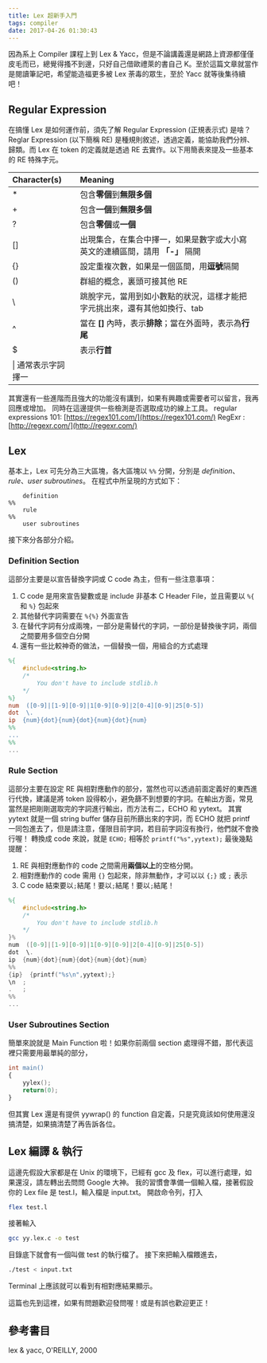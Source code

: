 ```yaml
---
title: Lex 超新手入門
tags: compiler
date: 2017-04-26 01:30:43
---
```


因為系上 Compiler 課程上到 Lex & Yacc，但是不論講義還是網路上資源都僅僅皮毛而已，總覺得搔不到邊，只好自己借歐禮萊的書自己 K。至於這篇文章就當作是閱讀筆記吧，希望能造福更多被 Lex 荼毒的眾生，至於 Yacc 就等後集待續吧！
<!--more-->
## Regular Expression
在搞懂 Lex 是如何運作前，須先了解 Regular Expression (正規表示式) 是啥？Reglar Expression (以下簡稱 RE) 是種規則敘述，透過定義，能協助我們分辨、歸類。而 Lex 在 token 的定義就是透過 RE 去實作。以下用簡表來提及一些基本的 RE 特殊字元。

|Character(s)|Meaning|
|:---|:---|
| * | 包含**零個**到**無限多個** |
| + | 包含**一個**到**無限多個** |
| ? | 包含**零個**或**一個** |
| [] | 出現集合，在集合中擇一，如果是數字或大小寫英文的連續區間，請用 **「-」** 隔開|
| {} | 設定重複次數，如果是一個區間，用**逗號**隔開|
| () | 群組的概念，裏頭可接其他 RE |
| \ | 跳脫字元，當用到如小數點的狀況，這樣才能把字元挑出來，還有其他如換行、tab |
| ^ | 當在 **[]** 內時，表示**排除**；當在外面時，表示為**行尾** |
| $ | 表示**行首**|
| \|  通常表示字詞擇一 |

其實還有一些進階而且強大的功能沒有講到，如果有興趣或需要者可以留言，我再回應或增加。
同時在這邊提供一些檢測是否選取成功的線上工具。
regular expressions 101: [https://regex101.com/](https://regex101.com/)
RegExr : [http://regexr.com/](http://regexr.com/)

## Lex
基本上，Lex 可先分為三大區塊，各大區塊以 <code>%%</code> 分開，分別是 *definition*、*rule*、*user subroutines*。
在程式中所呈現的方式如下：
```
	definition
%%
	rule
%%
	user subroutines
```
接下來分各部分介紹。

### Definition Section
這部分主要是以宣告替換字詞或 C code 為主，但有一些注意事項：

1. C code 是用來宣告變數或是 include 非基本 C Header File，並且需要以 <code>%{</code> 和 <code>%}</code> 包起來
2. 其他替代字詞需要在 <code>%{</code><code>%}</code> 外面宣告
3. 在替代字詞有分成兩塊，一部分是需替代的字詞，一部份是替換後字詞，兩個之間要用多個空白分開
4. 還有一些比較神奇的做法，一個替換一個，用組合的方式處理
```lex
%{
	#include<string.h>
	/*
		You don't have to include stdlib.h
	*/
%}
num  ([0-9]|[1-9][0-9]|1[0-9][0-9]|2[0-4][0-9]|25[0-5])
dot  \.
ip  {num}{dot}{num}{dot}{num}{dot}{num}
%%
...
%%
...
```

### Rule Section
這部分主要在設定 RE 與相對應動作的部分，當然也可以透過前面定義好的東西進行代換，建議是將 token 設得較小，避免篩不到想要的字詞。在輸出方面，常見當然是把剛剛選取完的字詞進行輸出，而方法有二，ECHO 和 yytext。
其實 yytext 就是一個 string buffer 儲存目前所篩出來的字詞，而 ECHO 就把 printf 一同包進去了，但是請注意，僅限目前字詞，若目前字詞沒有換行，他們就不會換行喔！
轉換成 code 來說，就是 <code>ECHO;</code> 相等於 <code>printf("%s",yytext);</code>
最後幾點提醒：
1. RE 與相對應動作的 code 之間需用**兩個以上**的空格分開。
2. 相對應動作的 code 需用 <code>{}</code> 包起來，除非無動作，才可以以 <code>{;}</code> 或 <code>;</code> 表示
3. C code 結束要以<code>;</code>結尾！要以<code>;</code>結尾！要以<code>;</code>結尾！
```lex
%{
	#include<string.h>
	/*
		You don't have to include stdlib.h
	*/
}%
num  ([0-9]|[1-9][0-9]|1[0-9][0-9]|2[0-4][0-9]|25[0-5])
dot  \.
ip  {num}{dot}{num}{dot}{num}{dot}{num}
%%
{ip}  {printf("%s\n",yytext);}
\n  ;
.   ;
%%
...
```

### User Subroutines Section
簡單來說就是 Main Function 啦！如果你前兩個 section 處理得不錯，那代表這裡只需要用最單純的部分，
```lex
int main()
{
	yylex();
	return(0);
}
```
但其實 Lex 還是有提供 yywrap() 的 function 自定義，只是究竟該如何使用還沒搞清楚，如果搞清楚了再告訴各位。

## Lex 編譯 & 執行
這邊先假設大家都是在 Unix 的環境下，已經有 gcc 及 flex，可以進行處理，如果還沒，請左轉出去問問 Google 大神。
我的習慣會準備一個輸入檔，接著假設你的 Lex file 是 test.l，輸入檔是 input.txt。
開啟命令列，打入
```bash
flex test.l
```
接著輸入
```bash
gcc yy.lex.c -o test
```
目錄底下就會有一個叫做 test 的執行檔了。
接下來把輸入檔餵進去，
```bash
./test < input.txt
```
Terminal 上應該就可以看到有相對應結果顯示。

這篇也先到這裡，如果有問題歡迎發問喔！或是有誤也歡迎更正！

## 參考書目
lex & yacc, O'REILLY, 2000